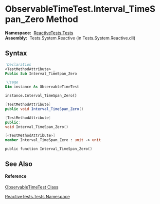# ObservableTimeTest.Interval\_TimeSpan\_Zero Method

**Namespace:**  [ReactiveTests.Tests](ReactiveTests.Tests\ReactiveTests.Tests.md)  
**Assembly:**  Tests.System.Reactive (in Tests.System.Reactive.dll)

## Syntax

```vb
'Declaration
<TestMethodAttribute> _
Public Sub Interval_TimeSpan_Zero
```

```vb
'Usage
Dim instance As ObservableTimeTest

instance.Interval_TimeSpan_Zero()
```

```csharp
[TestMethodAttribute]
public void Interval_TimeSpan_Zero()
```

```c++
[TestMethodAttribute]
public:
void Interval_TimeSpan_Zero()
```

```fsharp
[<TestMethodAttribute>]
member Interval_TimeSpan_Zero : unit -> unit 
```

```jscript
public function Interval_TimeSpan_Zero()
```

## See Also

#### Reference

[ObservableTimeTest Class](ObservableTimeTest\ObservableTimeTest.md)

[ReactiveTests.Tests Namespace](ReactiveTests.Tests\ReactiveTests.Tests.md)





